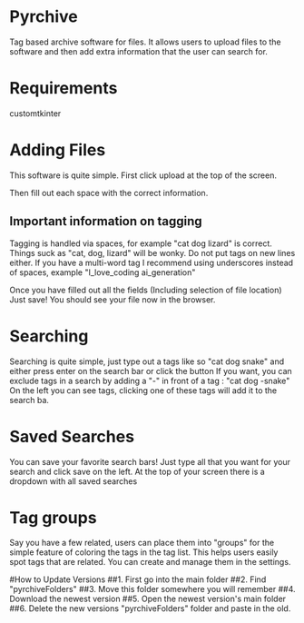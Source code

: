 # Pyrchive
 Tag based archive software for files. It allows users to upload files to the software and then add extra information that the user can search for.

# Requirements
customtkinter

# Adding Files
This software is quite simple. First click upload at the top of the screen.

Then fill out each space with the correct information.

## Important information on tagging
Tagging is handled via spaces, for example "cat dog lizard" is correct. Things suck as "cat, dog, lizard" will be wonky.
Do not put tags on new lines either. If you have a multi-word tag I recommend using underscores instead of spaces, example "I_love_coding ai_generation"

Once you have filled out all the fields (Including selection of file location)
Just save! You should see your file now in the browser.


# Searching
Searching is quite simple, just type out a tags like so "cat dog snake" and either press enter on the search bar or click the button
If you want, you can exclude tags in a search by adding a "-" in front of a tag : "cat dog -snake"
On the left you can see tags, clicking one of these tags will add it to the search ba.

# Saved Searches
You can save your favorite search bars! Just type all that you want for your search and click save on the left.
At the top of your screen there is a dropdown with all saved searches

# Tag groups
Say you have a few related, users can place them into "groups" for the simple feature of coloring the tags in the tag list.
This helps users easily spot tags that are related. You can create and manage them in the settings.

#How to Update Versions
##1. First go into the main folder
##2. Find "pyrchiveFolders"
##3. Move this folder somewhere you will remember
##4. Download the newest version
##5. Open the newest version's main folder
##6. Delete the new versions "pyrchiveFolders" folder and paste in the old.
